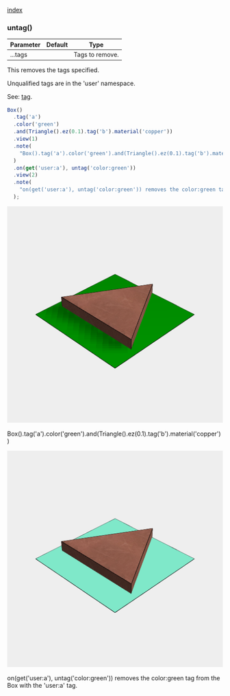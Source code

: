 [index](../../nb/api/index.md)
### untag()
Parameter|Default|Type
---|---|---
...tags||Tags to remove.

This removes the tags specified.

Unqualified tags are in the 'user' namespace.

See: [tag](../../nb/api/tag.md).

```JavaScript
Box()
  .tag('a')
  .color('green')
  .and(Triangle().ez(0.1).tag('b').material('copper'))
  .view(1)
  .note(
    "Box().tag('a').color('green').and(Triangle().ez(0.1).tag('b').material('copper'))"
  )
  .on(get('user:a'), untag('color:green'))
  .view(2)
  .note(
    "on(get('user:a'), untag('color:green')) removes the color:green tag from the Box with the 'user:a' tag."
  );
```

![Image](untag.md.0.png)

Box().tag('a').color('green').and(Triangle().ez(0.1).tag('b').material('copper'))

![Image](untag.md.1.png)

on(get('user:a'), untag('color:green')) removes the color:green tag from the Box with the 'user:a' tag.

